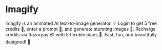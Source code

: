# Imagify
 Imagify is an animated AI text-to-image generator. ✨ Login to get 5 free credits 🎁, enter a prompt 📝, and generate stunning images 🎨. Recharge credits via Razorpay 💳 with 5 flexible plans 🔁. Fast, fun, and beautifully designed! 🚀

